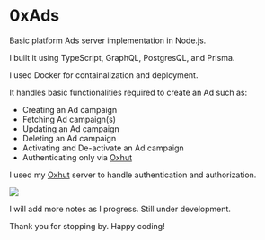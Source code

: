 # 0xAds

Basic platform Ads server implementation in Node.js.

I built it using TypeScript, GraphQL, PostgresQL, and Prisma.

I used Docker for containalization and deployment.

It handles basic functionalities required to create an Ad such as:

- Creating an Ad campaign
- Fetching Ad campaign(s)
- Updating an Ad campaign
- Deleting an Ad campaign
- Activating and De-activate an Ad campaign
- Authenticating only via [Oxhut](https://github.com/biggaji/0xhut)

I used my [Oxhut](https://github.com/biggaji/0xhut) server to handle authentication and authorization.

![](https://res.cloudinary.com/dahn8uiyc/image/upload/v1701356179/lyirtfsnwrhaax6vhhoz.png)

I will add more notes as I progress. Still under development.

Thank you for stopping by. Happy coding!
